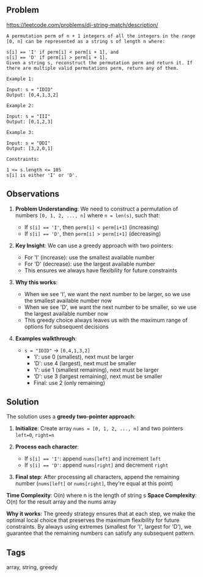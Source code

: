 ## Problem

https://leetcode.com/problems/di-string-match/description/

```
A permutation perm of n + 1 integers of all the integers in the range [0, n] can be represented as a string s of length n where:

s[i] == 'I' if perm[i] < perm[i + 1], and
s[i] == 'D' if perm[i] > perm[i + 1].
Given a string s, reconstruct the permutation perm and return it. If there are multiple valid permutations perm, return any of them.

Example 1:

Input: s = "IDID"
Output: [0,4,1,3,2]

Example 2:

Input: s = "III"
Output: [0,1,2,3]

Example 3:

Input: s = "DDI"
Output: [3,2,0,1]

Constraints:

1 <= s.length <= 105
s[i] is either 'I' or 'D'.
```

## Observations

1. **Problem Understanding**: We need to construct a permutation of numbers `[0, 1, 2, ..., n]` where `n = len(s)`, such that:
   - If `s[i] == 'I'`, then `perm[i] < perm[i+1]` (increasing)
   - If `s[i] == 'D'`, then `perm[i] > perm[i+1]` (decreasing)

2. **Key Insight**: We can use a greedy approach with two pointers:
   - For 'I' (increase): use the smallest available number
   - For 'D' (decrease): use the largest available number
   - This ensures we always have flexibility for future constraints

3. **Why this works**:
   - When we see 'I', we want the next number to be larger, so we use the smallest available number now
   - When we see 'D', we want the next number to be smaller, so we use the largest available number now
   - This greedy choice always leaves us with the maximum range of options for subsequent decisions

4. **Examples walkthrough**:
   - `s = "IDID"` → `[0,4,1,3,2]`
     - 'I': use 0 (smallest), next must be larger
     - 'D': use 4 (largest), next must be smaller  
     - 'I': use 1 (smallest remaining), next must be larger
     - 'D': use 3 (largest remaining), next must be smaller
     - Final: use 2 (only remaining)

## Solution

The solution uses a **greedy two-pointer approach**:

1. **Initialize**: Create array `nums = [0, 1, 2, ..., n]` and two pointers `left=0`, `right=n`

2. **Process each character**:
   - If `s[i] == 'I'`: append `nums[left]` and increment `left`
   - If `s[i] == 'D'`: append `nums[right]` and decrement `right`

3. **Final step**: After processing all characters, append the remaining number (`nums[left]` or `nums[right]`, they're equal at this point)

**Time Complexity**: O(n) where n is the length of string s
**Space Complexity**: O(n) for the result array and the nums array

**Why it works**: The greedy strategy ensures that at each step, we make the optimal local choice that preserves the maximum flexibility for future constraints. By always using extremes (smallest for 'I', largest for 'D'), we guarantee that the remaining numbers can satisfy any subsequent pattern.

## Tags

array, string, greedy